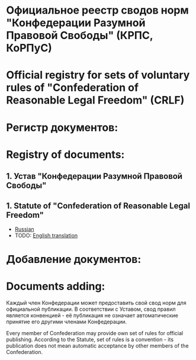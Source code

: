 
# Официальное реестр сводов норм "Конфедерации Разумной Правовой Свободы" (КРПС, КоРПуС)
# Official registry for sets of voluntary rules of "Confederation of Reasonable Legal Freedom" (CRLF)

# Регистр документов:
# Registry of documents:

## 1. Устав "Конфедерации Разумной Правовой Свободы"
## 1. Statute of "Confederation of Reasonable Legal Freedom"
* [Russian](./0_CRLF_Statute/0_CRLF_Statute_1.0_ru.md)
* TODO: [English translation](./0_CRLF_Statute/0_CRLF_Statute_1.0_entran.md)


# Добавление документов:
# Documents adding:

Каждый член Конфедерации может предоставить свой свод норм для официальной публикации. В соответствии с Уставом, свод правил является конвенцией - её публикация не означает автоматические принятие его другими членами Конфедерации.

Every member of Confederation may provide own set of rules for official publishing. According to the Statute, set of rules is a convention - its publication does not mean automatic acceptance by other members of the Confederation.

